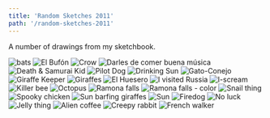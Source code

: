 ```yaml
---
title: 'Random Sketches 2011'
path: '/random-sketches-2011'
---
```


A number of drawings from my sketchbook.

<img src="./images/drawing-bats.jpg" alt="bats" />
<img src="./images/drawing-bufon.jpg" alt="El Bufón" />
<img src="./images/drawing-crow.jpg" alt="Crow" />
<img src="./images/drawing-darles-de-comer-buena-musica.jpg" alt="Darles de comer buena música" />
<img src="./images/drawing-death-samurai-kid.jpg" alt="Death &amp; Samurai Kid" />
<img src="./images/drawing-dog-plane.jpg" alt="Pilot Dog" />
<img src="./images/drawing-drinking-sun.jpg" alt="Drinking Sun" />
<img src="./images/drawing-gato-conejo.jpg" alt="Gato-Conejo" />
<img src="./images/drawing-giraffe-keeper.jpg" alt="Giraffe Keeper" />
<img src="./images/drawing-giraffes.jpg" alt="Giraffes" />
<img src="./images/drawing-huesero.jpg" alt="El Huesero" />
<img src="./images/drawing-i-visited-russia.jpg" alt="I visited Russia" />
<img src="./images/drawing-iscream.jpg" alt="I-scream" />
<img src="./images/drawing-killer-bee.jpg" alt="Killer bee" />
<img src="./images/drawing-octopus.jpg" alt="Octopus" />
<img src="./images/drawing-ramona-falls.jpg" alt="Ramona falls" />
<img src="./images/drawing-ramona-falls-color.jpg" alt="Ramona falls - color" />
<img src="./images/drawing-snail-thing.jpg" alt="Snail thing" />
<img src="./images/drawing-spooky-chicken.jpg" alt="Spooky chicken" />
<img src="./images/drawing-sun-barfing-giraffes.jpg" alt="Sun barfing giraffes" />
<img src="./images/drawing-sun.jpg" alt="Sun" />
<img src="./images/drawing-firedog.jpg" alt="Firedog" />
<img src="./images/drawing-no-luck.jpg" alt="No luck" />
<img src="./images/drawing-jelly-thing.jpg" alt="Jelly thing" />
<img src="./images/drawing-alien-coffee.jpg" alt="Alien coffee" />
<img src="./images/drawing-creepy-rabbit.jpg" alt="Creepy rabbit" />
<img src="./images/illustration-french-walker.jpg" alt="French walker" />
